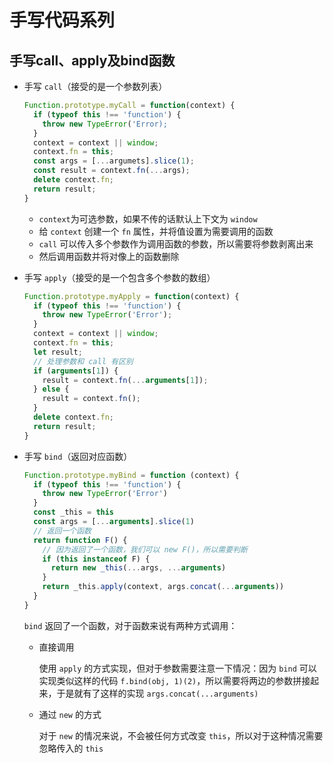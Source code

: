 # 手写代码系列

## 手写call、apply及bind函数

+ 手写 `call`（接受的是一个参数列表）

  ``` javascript
  Function.prototype.myCall = function(context) {
    if (typeof this !== 'function') {
      throw new TypeError('Error);
    }
    context = context || window;
    context.fn = this;
    const args = [...argumets].slice(1);
    const result = context.fn(...args);
    delete context.fn;
    return result;
  }
  ```

  + `context`为可选参数，如果不传的话默认上下文为 `window`
  + 给 `context` 创建一个 `fn` 属性，并将值设置为需要调用的函数
  + `call` 可以传入多个参数作为调用函数的参数，所以需要将参数剥离出来
  + 然后调用函数并将对像上的函数删除

+ 手写 `apply`（接受的是一个包含多个参数的数组）

  ``` javascript
  Function.prototype.myApply = function(context) {
    if (typeof this !== 'function') {
      throw new TypeError('Error');
    }
    context = context || window;
    context.fn = this;
    let result;
    // 处理参数和 call 有区别
    if (arguments[1]) {
      result = context.fn(...arguments[1]);
    } else {
      result = context.fn();
    }
    delete context.fn;
    return result;
  }
  ```

+ 手写 `bind`（返回对应函数）
  
  ``` javascript
  Function.prototype.myBind = function (context) {
    if (typeof this !== 'function') {
      throw new TypeError('Error')
    }
    const _this = this
    const args = [...arguments].slice(1)
    // 返回一个函数
    return function F() {
      // 因为返回了一个函数，我们可以 new F()，所以需要判断
      if (this instanceof F) {
        return new _this(...args, ...arguments)
      }
      return _this.apply(context, args.concat(...arguments))
    }
  }
  ```

  `bind` 返回了一个函数，对于函数来说有两种方式调用：
  + 直接调用

    使用 `apply` 的方式实现，但对于参数需要注意一下情况：因为 `bind` 可以实现类似这样的代码 `f.bind(obj, 1)(2)`，所以需要将两边的参数拼接起来，于是就有了这样的实现 `args.concat(...arguments)`
  + 通过 `new` 的方式

    对于 `new` 的情况来说，不会被任何方式改变 `this`，所以对于这种情况需要忽略传入的 `this`
